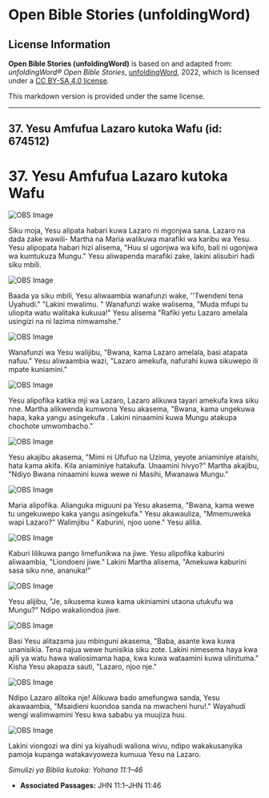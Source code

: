 # Open Bible Stories (unfoldingWord)

## License Information

**Open Bible Stories (unfoldingWord)** is based on and adapted from: _unfoldingWord® Open Bible Stories_, [unfoldingWord](https://unfoldingword.org/utw), 2022, which is licensed under a [CC BY-SA 4.0 license](https://creativecommons.org/licenses/by-sa/4.0/legalcode.en).

This markdown version is provided under the same license.



--------------------------------

## 37. Yesu Amfufua Lazaro kutoka Wafu (id: 674512)

37\. Yesu Amfufua Lazaro kutoka Wafu
====================================

![OBS Image](https://cdn.door43.org/obs/jpg/360px/obs-en-37-01.jpg)

Siku moja, Yesu alipata habari kuwa Lazaro ni mgonjwa sana. Lazaro na dada zake wawili\- Martha na Maria walikuwa marafiki wa karibu wa Yesu. Yesu alipopata habari hizi alisema, "Huu si ugonjwa wa kifo, bali ni ugonjwa wa kumtukuza Mungu." Yesu aliwapenda marafiki zake, lakini alisubiri hadi siku mbili.

![OBS Image](https://cdn.door43.org/obs/jpg/360px/obs-en-37-02.jpg)

Baada ya siku mbili, Yesu aliwaambia wanafunzi wake, ''Twendeni tena Uyahudi." "Lakini mwalimu. " Wanafunzi wake walisema, "Muda mfupi tu uliopita watu walitaka kukuua!" Yesu alisema "Rafiki yetu Lazaro amelala usingizi na ni lazima nimwamshe."

![OBS Image](https://cdn.door43.org/obs/jpg/360px/obs-en-37-03.jpg)

Wanafunzi wa Yesu walijibu, "Bwana, kama Lazaro amelala, basi atapata nafuu." Yesu aliwaambia wazi, "Lazaro amekufa, nafurahi kuwa sikuwepo ili mpate kuniamini."

![OBS Image](https://cdn.door43.org/obs/jpg/360px/obs-en-37-04.jpg)

Yesu alipofika katika mji wa Lazaro, Lazaro alikuwa tayari amekufa kwa siku nne. Martha alikwenda kumwona Yesu akasema, "Bwana, kama ungekuwa hapa, kaka yangu asingekufa . Lakini ninaamini kuwa Mungu atakupa chochote umwombacho."

![OBS Image](https://cdn.door43.org/obs/jpg/360px/obs-en-37-05.jpg)

Yesu akajibu akasema, "Mimi ni Ufufuo na Uzima, yeyote aniaminiye ataishi, hata kama akifa. Kila aniaminiye hatakufa. Unaamini hivyo?" Martha akajibu, "Ndiyo Bwana ninaamini kuwa wewe ni Masihi, Mwanawa Mungu."

![OBS Image](https://cdn.door43.org/obs/jpg/360px/obs-en-37-06.jpg)

Maria alipofika. Alianguka miguuni pa Yesu akasema, "Bwana, kama wewe tu ungekuwepo kaka yangu asingekufa." Yesu akawauliza, "Mmemuweka wapi Lazaro?" Walimjibu " Kaburini, njoo uone." Yesu alilia.

![OBS Image](https://cdn.door43.org/obs/jpg/360px/obs-en-37-07.jpg)

Kaburi lilikuwa pango limefunikwa na jiwe. Yesu alipofika kaburini aliwaambia, "Liondoeni jiwe." Lakini Martha alisema, "Amekuwa kaburini sasa siku nne, ananuka!"

![OBS Image](https://cdn.door43.org/obs/jpg/360px/obs-en-37-08.jpg)

Yesu alijibu, "Je, sikusema kuwa kama ukiniamini utaona utukufu wa Mungu?" Ndipo wakaliondoa jiwe.

![OBS Image](https://cdn.door43.org/obs/jpg/360px/obs-en-37-09.jpg)

Basi Yesu alitazama juu mbinguni akasema, "Baba, asante kwa kuwa unanisikia. Tena najua wewe hunisikia siku zote. Lakini nimesema haya kwa ajili ya watu hawa waliosimama hapa, kwa kuwa wataamini kuwa ulinituma." Kisha Yesu akapaza sauti, "Lazaro, njoo nje."

![OBS Image](https://cdn.door43.org/obs/jpg/360px/obs-en-37-10.jpg)

Ndipo Lazaro alitoka nje! Alikuwa bado amefungwa sanda, Yesu akawaambia, "Msaidieni kuondoa sanda na mwacheni huru!." Wayahudi wengi walimwamini Yesu kwa sababu ya muujiza huu.

![OBS Image](https://cdn.door43.org/obs/jpg/360px/obs-en-37-11.jpg)

Lakini viongozi wa dini ya kiyahudi waliona wivu, ndipo wakakusanyika pamoja kupanga watakavyoweza kumuua Yesu na Lazaro.

*Simulizi ya Biblia kutoka: Yohana 11:1–46*

* **Associated Passages:** JHN 11:1–JHN 11:46

